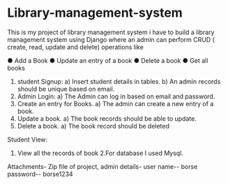 # Library-management-system
This is my project of library management system i have to build a library management system using Django where an admin can
perform CRUD ( create, read, update and delete) operations like

● Add a Book
● Update an entry of a book
● Delete a book
● Get all books
1. student Signup:
a) Insert student details in tables.
b) An admin records should be unique based on email. 
2. Admin Login:
a) The Admin can log in based on email and password.
3. Create an entry for Books.
a) The admin can create a new entry of a book.
5. Update a book.
a) The book records should be able to update.
6. Delete a book.
a) The book record should be deleted

Student View:
1. View all the records of book
2.For database I used Mysql. 

Attachments- Zip file of project,
admin details-  user name-- borse
                password-- borse1234
